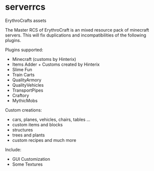 # serverrcs

ErythroCrafts assets

The Master RCS of ErythroCraft is an mixed resource pack of minecraft servers.
This will fix duplications and incompatibilities of the following plugins.

Plugins supported:

- Minecraft (customs by Hinterix)
- Items Adder + Customs created by Hinterix
- Slime Fun
- Train Carts
- QualityArmory
- QualityVehicles
- TransportPipes
- Craftory
- MythicMobs

Custom creations:
- cars, planes, vehicles, chairs, tables ...
- custom items and blocks
- structures
- trees and plants
- custom recipes
and much more

Include:
- GUI Customization
- Some Textures

